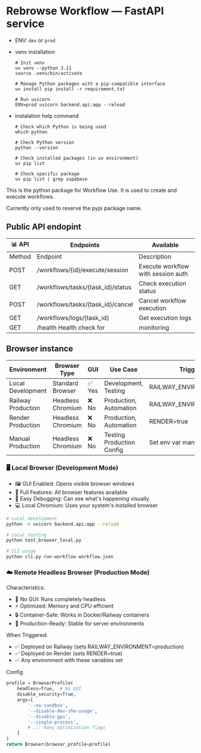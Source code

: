 # Rebrowse Workflow — FastAPI service

- ENV: `dev` or `prod`
- venv installation
    ```
    # Init venv
    uv venv --python 3.11
    source .venv/bin/activate

    # Manage Python packages with a pip-compatible interface
    uv install pip install -r requirement.txt

    # Run uvicorn
    ENV=prod uvicorn backend.api:app --reload
    ```

- instalation help command
    ```
    # Check which Python is being used
    which python

    # Check Python version
    python --version

    # Check installed packages (in uv environment)
    uv pip list

    # Check specific package
    uv pip list | grep supabase
    ```

This is the python package for Workflow Use. It is used to create and execute workflows.

Currently only used to reserve the pypi package name.

## Public API endopint

📊 API | Endpoints | Available
--|--|--
Method | Endpoint | Description
POST |	/workflows/{id}/execute/session	| Execute workflow with session auth
GET	| /workflows/tasks/{task_id}/status	| Check execution status
POST |	/workflows/tasks/{task_id}/cancel	| Cancel workflow execution
GET	| /workflows/logs/{task_id}	| Get execution logs
GET	| /health	Health check for | monitoring


## Browser instance 

Environment	| Browser Type	| GUI | Use Case | Triggered When
--|--|--|--|--
Local Development | Standard Browser | ✅ Yes | Development, Testing | RAILWAY_ENVIRONMENT not set
Railway Production | Headless Chromium | ❌ No | Production, Automation | RAILWAY_ENVIRONMENT=production
Render Production | Headless Chromium | ❌ No | Production, Automation | RENDER=true
Manual Production | Headless Chromium | ❌ No | Testing Production Config | Set env var manually

### 🖥️ Local Browser (Development Mode)

- 🖼️ GUI Enabled: Opens visible browser windows
- 🎯 Full Features: All browser features available
- 🔧 Easy Debugging: Can see what's happening visually
- 💻 Local Chromium: Uses your system's installed browser

```bash
# Local development
python -m uvicorn backend.api:app --reload

# Local testing
python test_browser_local.py

# CLI usage
python cli.py run-workflow workflow.json
```

### ☁️ Remote Headless Browser (Production Mode)

Characteristics:
- 🚫 No GUI: Runs completely headless
- ⚡ Optimized: Memory and CPU efficient
- 🔒 Container-Safe: Works in Docker/Railway containers
- 🎯 Production-Ready: Stable for server environments


When Triggered:
- ✅ Deployed on Railway (sets RAILWAY_ENVIRONMENT=production)
- ✅ Deployed on Render (sets RENDER=true)
- ✅ Any environment with these variables set

Config
```python
profile = BrowserProfile(
    headless=True,  # No GUI
    disable_security=True,
    args=[
        '--no-sandbox',
        '--disable-dev-shm-usage',
        '--disable-gpu',
        '--single-process',
        # ... many optimization flags
    ]
)
return Browser(browser_profile=profile)
```